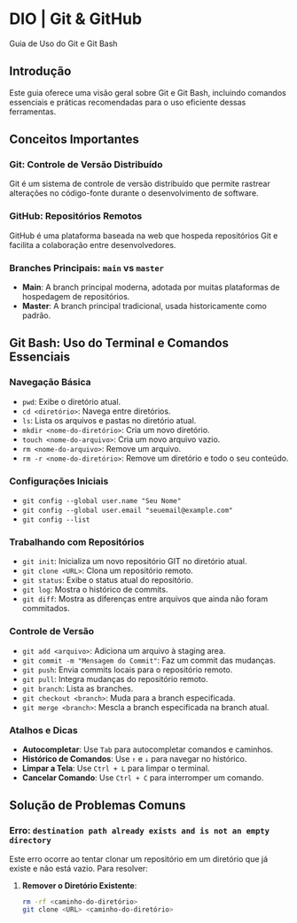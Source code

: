 
# DIO | Git & GitHub

 Guia de Uso do Git e Git Bash

## Introdução
Este guia oferece uma visão geral sobre Git e Git Bash, incluindo comandos essenciais e práticas recomendadas para o uso eficiente dessas ferramentas.

## Conceitos Importantes

### Git: Controle de Versão Distribuído
Git é um sistema de controle de versão distribuído que permite rastrear alterações no código-fonte durante o desenvolvimento de software.

### GitHub: Repositórios Remotos
GitHub é uma plataforma baseada na web que hospeda repositórios Git e facilita a colaboração entre desenvolvedores.

### Branches Principais: `main` vs `master`
- **Main**: A branch principal moderna, adotada por muitas plataformas de hospedagem de repositórios.
- **Master**: A branch principal tradicional, usada historicamente como padrão.

## Git Bash: Uso do Terminal e Comandos Essenciais

### Navegação Básica
- `pwd`: Exibe o diretório atual.
- `cd <diretório>`: Navega entre diretórios.
- `ls`: Lista os arquivos e pastas no diretório atual.
- `mkdir <nome-do-diretório>`: Cria um novo diretório.
- `touch <nome-do-arquivo>`: Cria um novo arquivo vazio.
- `rm <nome-do-arquivo>`: Remove um arquivo.
- `rm -r <nome-do-diretório>`: Remove um diretório e todo o seu conteúdo.

### Configurações Iniciais
- `git config --global user.name "Seu Nome"`
- `git config --global user.email "seuemail@example.com"`
- `git config --list`

### Trabalhando com Repositórios
- `git init`: Inicializa um novo repositório GIT no diretório atual.
- `git clone <URL>`: Clona um repositório remoto.
- `git status`: Exibe o status atual do repositório.
- `git log`: Mostra o histórico de commits.
- `git diff`: Mostra as diferenças entre arquivos que ainda não foram commitados.

### Controle de Versão
- `git add <arquivo>`: Adiciona um arquivo à staging area.
- `git commit -m "Mensagem do Commit"`: Faz um commit das mudanças.
- `git push`: Envia commits locais para o repositório remoto.
- `git pull`: Integra mudanças do repositório remoto.
- `git branch`: Lista as branches.
- `git checkout <branch>`: Muda para a branch especificada.
- `git merge <branch>`: Mescla a branch especificada na branch atual.

### Atalhos e Dicas
- **Autocompletar**: Use `Tab` para autocompletar comandos e caminhos.
- **Histórico de Comandos**: Use `↑` e `↓` para navegar no histórico.
- **Limpar a Tela**: Use `Ctrl + L` para limpar o terminal.
- **Cancelar Comando**: Use `Ctrl + C` para interromper um comando.

## Solução de Problemas Comuns

### Erro: `destination path already exists and is not an empty directory`
Este erro ocorre ao tentar clonar um repositório em um diretório que já existe e não está vazio. Para resolver:
1. **Remover o Diretório Existente**:
   ```bash
   rm -rf <caminho-do-diretório>
   git clone <URL> <caminho-do-diretório>

